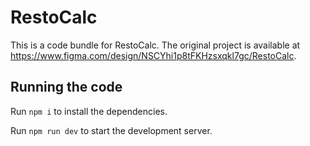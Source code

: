 
  # RestoCalc

  This is a code bundle for RestoCalc. The original project is available at https://www.figma.com/design/NSCYhi1p8tFKHzsxqkl7gc/RestoCalc.

  ## Running the code

  Run `npm i` to install the dependencies.

  Run `npm run dev` to start the development server.
  